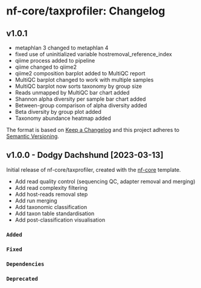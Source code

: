 # nf-core/taxprofiler: Changelog

## v1.0.1 

- metaphlan 3 changed to metaphlan 4
- fixed use of uninitialized variable hostremoval_reference_index
- qiime process added to pipeline
- qiime changed to qiime2
- qiime2 composition barplot added to MultiQC report
- MultiQC barplot changed to work with multiple samples
- MultiQC barplot now sorts taxonomy by group size
- Reads unmapped by MultiQC bar chart added
- Shannon alpha diversity per sample bar chart added
- Between-group comparison of alpha diversity added
- Beta diversity by group plot added
- Taxonomy abundance heatmap added


The format is based on [Keep a Changelog](https://keepachangelog.com/en/1.0.0/)
and this project adheres to [Semantic Versioning](https://semver.org/spec/v2.0.0.html).

## v1.0.0 - Dodgy Dachshund [2023-03-13]

Initial release of nf-core/taxprofiler, created with the [nf-core](https://nf-co.re/) template.

- Add read quality control (sequencing QC, adapter removal and merging)
- Add read complexity filtering
- Add host-reads removal step
- Add run merging
- Add taxonomic classification
- Add taxon table standardisation
- Add post-classification visualisation

### `Added`

### `Fixed`

### `Dependencies`

### `Deprecated`
